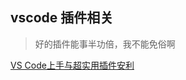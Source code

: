 ## vscode 插件相关

> 好的插件能事半功倍，我不能免俗啊

[VS Code上手与超实用插件安利](https://mp.weixin.qq.com/s?__biz=MzU0OTE3MjE1Mw==&mid=2247483736&idx=1&sn=08b6d6ef88884032c3ebd715b3ea737d&chksm=fbb2a78eccc52e98ff313daa48889fa85d90c64ef9fb03f22d97d0273645d4359de24a9b1073#rd)